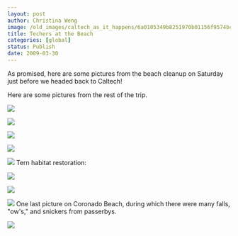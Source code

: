 ```yaml
---
layout: post
author: Christina Weng
image: /old_images/caltech_as_it_happens/6a0105349b8251970b01156f9574bc970b.jpg
title: Techers at the Beach
categories: [global]
status: Publish
date: 2009-03-30
---
```


As promised, here are some pictures from the beach cleanup on Saturday just before we headed back to Caltech!
 
Here are some pictures from the rest of the trip. 

![](/old_images/caltech_as_it_happens/6a0105349b8251970b01156e9c5027970c.jpg)

![](/old_images/caltech_as_it_happens/6a0105349b8251970b01156f95788e970b.jpg)

![](/old_images/caltech_as_it_happens/6a0105349b8251970b01156f957c2f970b.jpg)

![](/old_images/caltech_as_it_happens/6a0105349b8251970b01156f958a59970b.jpg)

![](/old_images/caltech_as_it_happens/6a0105349b8251970b01156f958b96970b.jpg) 
Tern habitat restoration:

![](/old_images/caltech_as_it_happens/6a0105349b8251970b01156f958e95970b.jpg)

![](/old_images/caltech_as_it_happens/6a0105349b8251970b01156e9c47c4970c.jpg)

![](/old_images/caltech_as_it_happens/6a0105349b8251970b01156e9c5a92970c.jpg) 
One last picture on Coronado Beach, during which there were many falls, "ow's," and snickers from passerbys.


![](/old_images/caltech_as_it_happens/6a0105349b8251970b01156e9c6198970c.jpg) 
